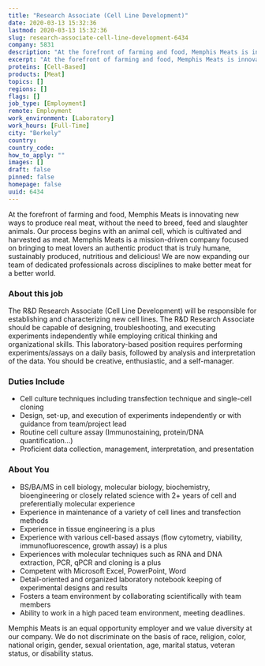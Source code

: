 ```yaml
---
title: "Research Associate (Cell Line Development)"
date: 2020-03-13 15:32:36
lastmod: 2020-03-13 15:32:36
slug: research-associate-cell-line-development-6434
company: 5831
description: "At the forefront of farming and food, Memphis Meats is innovating new ways to produce real meat, without the need to breed, feed and slaughter animals. Our process begins with an animal cell, which is cultivated and harvested as meat. Memphis Meats is a mission-driven company focused on bringing to meat lovers an authentic product that is truly humane, sustainably produced, nutritious and delicious! We are now expanding our team of dedicated professionals across disciplines to make better meat for a better world."
excerpt: "At the forefront of farming and food, Memphis Meats is innovating new ways to produce real meat, without the need to breed, feed and slaughter animals. Our process begins with an animal cell, which is cultivated and harvested as meat. Memphis Meats is a mission-driven company focused on bringing to meat lovers an authentic product that is truly humane, sustainably produced, nutritious and delicious! We are now expanding our team of dedicated professionals across disciplines to make better meat for a better world."
proteins: [Cell-Based]
products: [Meat]
topics: []
regions: []
flags: []
job_type: [Employment]
remote: Employment
work_environment: [Laboratory]
work_hours: [Full-Time]
city: "Berkely"
country: 
country_code: 
how_to_apply: ""
images: []
draft: false
pinned: false
homepage: false
uuid: 6434
---
```

<p>At the forefront of farming and food, Memphis Meats is innovating new ways to produce real meat, without the need to breed, feed and slaughter animals. Our process begins with an animal cell, which is cultivated and harvested as meat. Memphis Meats is a mission-driven company focused on bringing to meat lovers an authentic product that is truly humane, sustainably produced, nutritious and delicious! We are now expanding our team of dedicated professionals across disciplines to make better meat for a better world.</p>
<h3>About this job</h3>
<p>The R&D Research Associate (Cell Line Development) will be responsible for establishing and characterizing new cell lines. The R&D Research Associate should be capable of designing, troubleshooting, and executing experiments independently while employing critical thinking and organizational skills. This laboratory-based position requires performing experiments/assays on a daily basis, followed by analysis and interpretation of the data. You should be creative, enthusiastic, and a self-manager.</p>
<h3>Duties Include</h3>
<ul>
<li>Cell culture techniques including transfection technique and single-cell cloning</li>
<li>Design, set-up, and execution of experiments independently or with guidance from team/project lead</li>
<li>Routine cell culture assay (Immunostaining, protein/DNA quantification...)</li>
<li>Proficient data collection, management, interpretation, and presentation</li>
</ul>
<h3>About You</h3>
<ul>
<li>BS/BA/MS in cell biology, molecular biology, biochemistry, bioengineering or closely related science with 2+ years of cell and preferentially molecular experience</li>
<li>Experience in maintenance of a variety of cell lines and transfection methods</li>
<li>Experience in tissue engineering is a plus</li>
<li>Experience with various cell-based assays (flow cytometry, viability, immunofluorescence, growth assay) is a plus</li>
<li>Experiences with molecular techniques such as RNA and DNA extraction, PCR, qPCR and cloning is a plus</li>
<li>Competent with Microsoft Excel, PowerPoint, Word </li>
<li>Detail-oriented and organized laboratory notebook keeping of experimental designs and results</li>
<li>Fosters a team environment by collaborating scientifically with team members</li>
<li>Ability to work in a high paced team environment, meeting deadlines.</li>
</ul>
<p>Memphis Meats is an equal opportunity employer and we value diversity at our company. We do not discriminate on the basis of race, religion, color, national origin, gender, sexual orientation, age, marital status, veteran status, or disability status.</p>
